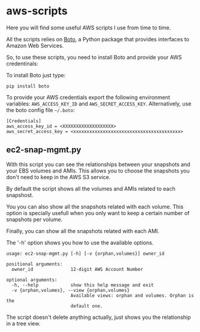 aws-scripts
===========

Here you will find some useful AWS scripts I use from time to time.

All the scripts relies on [Boto](http://aws.amazon.com/sdkforpython/), a Python package that provides interfaces to Amazon Web Services.

So, to use these scripts, you need to install Boto and provide your AWS credentinals:

To install Boto just type:

```
pip install boto
```

To provide your AWS credentials export the following environment variables: `AWS_ACCESS_KEY_ID` and `AWS_SECRET_ACCESS_KEY`. Alternatively, use the boto config file `~/.boto`:

```
[Credentials]
aws_access_key_id = <XXXXXXXXXXXXXXXXXXX>
aws_secret_access_key = <xxxxxxxxxxxxxxxxxxxxxxxxxxxxxxxxxxxxxxxx>
```

ec2-snap-mgmt.py
----------------

With this script you can see the relationships between your snapshots and your EBS volumes and AMIs. This allows you to choose the snapshots you don't need to keep in the AWS S3 service.

By default the script shows all the volumes and AMIs related to each snapshost.

You you can also show all the snapshots related with each volume. This option is specially usefull when you only want to keep a certain number of snapshots per volume.

Finally, you can show all the snapshots related with each AMI.

The '-h' option shows you how to use the available options.

```
usage: ec2-snap-mgmt.py [-h] [-v {orphan,volumes}] owner_id

positional arguments:
  owner_id              12-digit AWS Account Number

optional arguments:
  -h, --help            show this help message and exit
  -v {orphan,volumes}, --view {orphan,volumes}
                        Available views: orphan and volumes. Orphan is the
                        default one.
```

The script doesn't delete anything actually, just shows you the relationship in a tree view.

